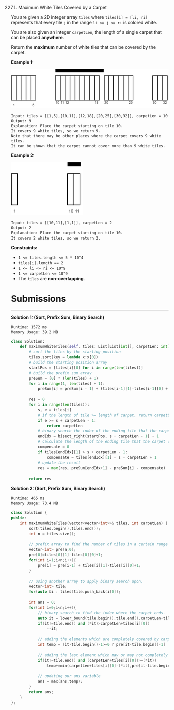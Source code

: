 2271. Maximum White Tiles Covered by a Carpet

You are given a 2D integer array `tiles` where `tiles[i] = [li, ri]` represents that every tile `j` in the range `li <= j <= ri` is colored white.

You are also given an integer `carpetLen`, the length of a single carpet that can be placed **anywhere**.

Return the **maximum** number of white tiles that can be covered by the carpet.

 

**Example 1:**

![2371_example1drawio3.png](img/2371_example1drawio3.png)
```
Input: tiles = [[1,5],[10,11],[12,18],[20,25],[30,32]], carpetLen = 10
Output: 9
Explanation: Place the carpet starting on tile 10. 
It covers 9 white tiles, so we return 9.
Note that there may be other places where the carpet covers 9 white tiles.
It can be shown that the carpet cannot cover more than 9 white tiles.
```

**Example 2:**

![2371_example2drawio.png](img/2371_example2drawio.png)
```
Input: tiles = [[10,11],[1,1]], carpetLen = 2
Output: 2
Explanation: Place the carpet starting on tile 10. 
It covers 2 white tiles, so we return 2.
```

**Constraints:**

* `1 <= tiles.length <= 5 * 10^4`
* `tiles[i].length == 2`
* `1 <= li <= ri <= 10^9`
* `1 <= carpetLen <= 10^9`
* The `tiles` are **non-overlapping**.

# Submissions
---
**Solution 1: (Sort, Prefix Sum, Binary Search)**
```
Runtime: 1572 ms
Memory Usage: 39.2 MB
```
```python
class Solution:
    def maximumWhiteTiles(self, tiles: List[List[int]], carpetLen: int) -> int:
        # sort the tiles by the starting position
        tiles.sort(key = lambda x:x[0])
        # build the starting position array
        startPos = [tiles[i][0] for i in range(len(tiles))]
        # build the prefix sum array
        preSum = [0] * (len(tiles) + 1)
        for i in range(1, len(tiles) + 1):
            preSum[i] = preSum[i - 1] + (tiles[i-1][1]-tiles[i-1][0] + 1)
        
        res = 0
        for i in range(len(tiles)):
            s, e = tiles[i]
            # if the length of tile >= length of carpet, return carpetLen
            if e >= s + carpetLen - 1:
                return carpetLen
            # binary search the index of the ending tile that the carpet can partially cover
            endIdx = bisect_right(startPos, s + carpetLen - 1) - 1
            # calculate the length of the ending tile that the carpet cannot cover 
            compensate = 0
            if tiles[endIdx][1] > s + carpetLen - 1:
                compensate = tiles[endIdx][1] - s - carpetLen + 1
            # update the result
            res = max(res, preSum[endIdx+1] - preSum[i] - compensate)
            
        return res
```

**Solution 2: (Sort, Prefix Sum, Binary Search)**
```
Runtime: 465 ms
Memory Usage: 73.4 MB
```
```c++
class Solution {
public:
    int maximumWhiteTiles(vector<vector<int>>& tiles, int carpetLen) {
        sort(tiles.begin(),tiles.end());
        int n = tiles.size();
        
        // prefix array to find the number of tiles in a certain range in constant time.
        vector<int> pre(n,0);
        pre[0]=tiles[0][1]-tiles[0][0]+1;       
        for(int i=1;i<n;i++){
            pre[i] = pre[i-1] + tiles[i][1]-tiles[i][0]+1;
        }
        
        // using another array to apply binary search upon.     
        vector<int> tile;
        for(auto &i : tiles)tile.push_back(i[0]);
        
        int ans = 0;
        for(int i=0;i<n;i++){
            // binary search to find the index where the carpet ends.
            auto it = lower_bound(tile.begin(),tile.end(),carpetLen+tiles[i][0]); 
            if(it!=tile.end() and (*it)>carpetLen+tiles[i][0])
                --it;
            
            // adding the elements which are completely covered by carpet.          
            int temp = (it-tile.begin()-1>=0 ? pre[it-tile.begin()-1] : 0)-(i-1>=0 ? pre[i-1] : 0);
            
            // adding the last element which may or may not completely be covered by the carpet.
            if(it!=tile.end() and (carpetLen+tiles[i][0])>=(*it))
                temp+=min(carpetLen+tiles[i][0]-(*it),pre[it-tile.begin()]-(it-tile.begin()-1>=0 ? pre[it-tile.begin()-1] : 0));
            
            // updating our ans variable            
            ans = max(ans,temp);
        }
        return ans;
    }
};
```
